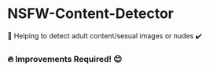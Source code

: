 # NSFW-Content-Detector
🥴 Helping to detect adult content/sexual images or nudes ✔️

### 🔥 Improvements Required! 😊
